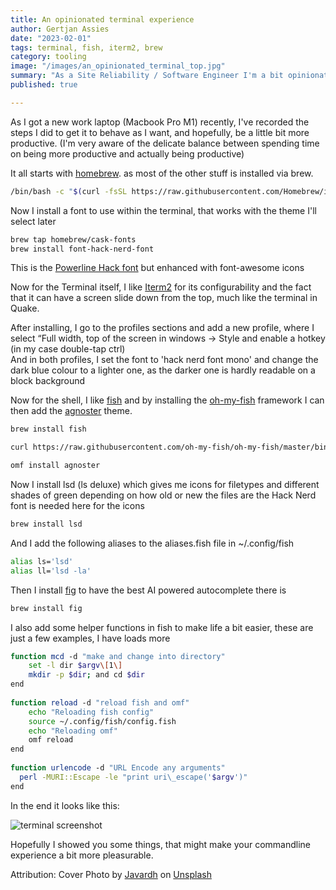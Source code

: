 ```yaml
---
title: An opinionated terminal experience
author: Gertjan Assies
date: "2023-02-01"
tags: terminal, fish, iterm2, brew
category: tooling
image: "/images/an_opinionated_terminal_top.jpg"
summary: "As a Site Reliability / Software Engineer I'm a bit opinionated when it comes to the tool I use most of the time: The command line."
published: true

---
```


As I got a new work laptop (Macbook Pro M1) recently, I've recorded the steps I did to get it to behave as I want, and hopefully, be a little bit more productive. (I'm very aware of the delicate balance between spending time on being more productive and actually being productive)

It all starts with [homebrew](http://brew.sh). as most of the other stuff is installed via brew.

```bash
/bin/bash -c "$(curl -fsSL https://raw.githubusercontent.com/Homebrew/install/HEAD/install.sh)"
```

Now I install a font to use within the terminal, that works with the theme I'll select later

```bash
brew tap homebrew/cask-fonts  
brew install font-hack-nerd-font
```

This is the [Powerline Hack font](https://github.com/powerline/fonts) but enhanced with font-awesome icons

Now for the Terminal itself, I like [Iterm2](https://iterm2.com) for its configurability and the fact that it can have a screen slide down from the top, much like the terminal in Quake.

After installing, I go to the profiles sections and add a new profile, where I select “Full width, top of the screen in windows -> Style and enable a hotkey (in my case double-tap ctrl)  
And in both profiles, I set the font to 'hack nerd font mono' and change the dark blue colour to a lighter one, as the darker one is hardly readable on a block background

Now for the shell, I like [fish](https://fishshell.com) and by installing the [oh-my-fish](https://github.com/oh-my-fish/oh-my-fish) framework I can then add the [agnoster](https://github.com/oh-my-fish/theme-agnoster) theme.

```bash
brew install fish
```

```bash
curl https://raw.githubusercontent.com/oh-my-fish/oh-my-fish/master/bin/install | fish
```

```bash
omf install agnoster
```

Now I install lsd (ls deluxe) which gives me icons for filetypes and different shades of green depending on how old or new the files are the Hack Nerd font is needed here for the icons

```bash
brew install lsd
```

And I add the following aliases to the aliases.fish file in ~/.config/fish

```bash
alias ls='lsd'  
alias ll='lsd -la'
```

Then I install [fig](https://fig.io) to have the best AI powered autocomplete there is

```bash
brew install fig
```

I also add some helper functions in fish to make life a bit easier, these are just a few examples, I have loads more

```bash
function mcd -d "make and change into directory"  
    set -l dir $argv\[1\]  
    mkdir -p $dir; and cd $dir  
end  
  
function reload -d "reload fish and omf"  
    echo "Reloading fish config"  
    source ~/.config/fish/config.fish  
    echo "Reloading omf"  
    omf reload  
end  
  
function urlencode -d "URL Encode any arguments"  
  perl -MURI::Escape -le "print uri\_escape('$argv')"  
end
```

In the end it looks like this:

![terminal screenshot](/images/an_opinionated_terminal_1.png)

Hopefully I showed you some things, that might make your commandline experience a bit more pleasurable.

Attribution: Cover Photo by [Javardh](https://unsplash.com/@_javardh_001?utm_source=medium&utm_medium=referral) on [Unsplash](https://unsplash.com?utm_source=medium&utm_medium=referral)

